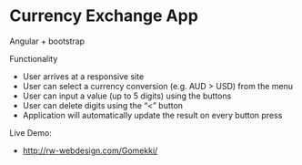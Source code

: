 # Currency Exchange App
Angular + bootstrap

Functionality

-  User arrives at a responsive site
-  User can select a currency conversion (e.g. AUD > USD) from the menu
-  User can input a value (up to 5 digits) using the buttons
-  User can delete digits using the “<” button
-  Application will automatically update the result on every button press


Live Demo:
-  <http://rw-webdesign.com/Gomekki/>

